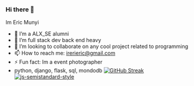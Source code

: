 ### Hi there 👋
Im Eric Munyi
- 🔭 I’m a ALX_SE alumni
- 🌱 I’m full stack dev back end heavy
- 👯 I’m looking to collaborate on any cool project related to programming
- 📫 How to reach me: irerieric@gmail.com
- ⚡ Fun fact: Im a event photographer
- python, django, flask, sql, mondodb
[![GitHub Streak](https://streak-stats.demolab.com/?user=juicecola)](https://git.io/streak-stats)
[![js-semistandard-style](https://img.shields.io/badge/code%20style-semistandard-brightgreen.svg)](https://github.com/standard/semistandard)
